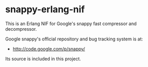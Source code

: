 # snappy-erlang-nif

This is an Erlang NIF for Google's snappy fast compressor and decompressor.

Google snappy's official repository and bug tracking system is at:

* http://code.google.com/p/snappy/

Its source is included in this project.